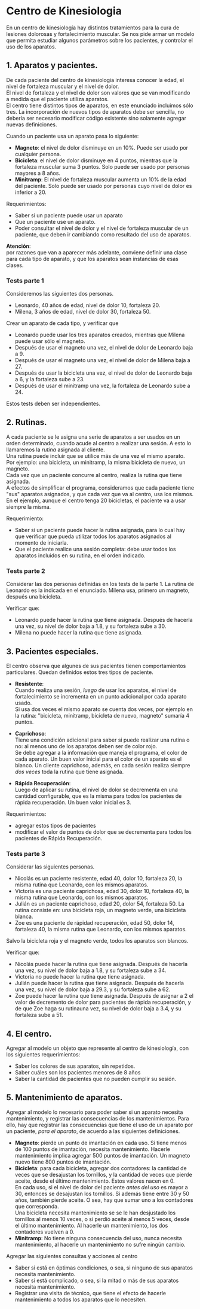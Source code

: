 # Centro de Kinesiologia

En un centro de kinesiología hay distintos tratamientos para la cura de lesiones dolorosas y fortalecimiento muscular.
Se nos pide armar un modelo que permita estudiar algunos parámetros sobre los pacientes, y controlar el uso de los aparatos.


## 1. Aparatos y pacientes.
De cada paciente del centro de kinesiologia interesa conocer la edad, el nivel de fortaleza muscular y el nivel de dolor.  
El nivel de fortaleza y el nivel de dolor son valores que se van modificando a medida que el paciente utiliza aparatos.  
El centro tiene distintos tipos de aparatos, en este enunciado incluimos sólo tres. La incorporación de nuevos tipos de aparatos debe ser sencilla, no debería ser necesario modificar código existente sino solamente agregar nuevas definiciones.
 
Cuando un paciente usa un aparato pasa lo siguiente:
- **Magneto**: el nivel de dolor disminuye en un 10%. Puede ser usado por cualquier persona.
- **Bicicleta**: el nivel de dolor disminuye en 4 puntos, mientras que la fortaleza muscular suma 3 puntos. Solo puede ser usado por personas mayores a 8 años.
- **Minitramp**: El nivel de fortaleza muscular aumenta un 10% de la edad del paciente. Solo puede ser usado por personas cuyo nivel de dolor es inferior a 20.

Requerimientos:
- Saber si un paciente puede usar un aparato
- Que un paciente use un aparato.
- Poder consultar el nivel de dolor y el nivel de fortaleza muscular de un paciente, que deben ir cambiando como resultado del uso de aparatos.

**Atención**:  
por razones que van a aparecer más adelante, conviene definir una clase para cada tipo de aparato, y que los aparatos sean instancias de esas clases.


### Tests parte 1
Consideremos las siguientes dos personas.
- Leonardo, 40 años de edad, nivel de dolor 10, fortaleza 20.
- Milena, 3 años de edad, nivel de dolor 30, fortaleza 50.

Crear un aparato de cada tipo, y verificar que
- Leonardo puede usar los tres aparatos creados, mientras que Milena puede usar sólo el magneto.
- Después de usar el magneto una vez, el nivel de dolor de Leonardo baja a 9.
- Después de usar el magneto una vez, el nivel de dolor de Milena baja a 27.
- Después de usar la bicicleta una vez, el nivel de dolor de Leonardo baja a 6, y la fortaleza sube a 23.
- Después de usar el minitramp una vez, la fortaleza de Leonardo sube a 24.

Estos tests deben ser independientes.


## 2. Rutinas.
A cada paciente se le asigna una serie de aparatos a ser usados en un orden determinado, cuando acude al centro a realizar una sesión. A esto lo llamaremos la _rutina_ asignada al cliente.  
Una rutina puede incluir que se utilice más de una vez el mismo aparato. Por ejemplo: una bicicleta, un minitramp, la misma bicicleta de nuevo, un magneto.  
Cada vez que un paciente concurre al centro, realiza la rutina que tiene asignada.  
A efectos de simplificar el programa, consideramos que cada paciente tiene "sus" aparatos asignados, y que cada vez que va al centro, usa los mismos. En el ejemplo, aunque el centro tenga 20 bicicletas, el paciente va a usar siempre la misma. 

Requerimiento: 

- Saber si un paciente puede hacer la rutina asignada, para lo cual hay que verificar que pueda utilizar todos los aparatos asignados al momento de iniciarla.
- Que el paciente realice una sesión completa: debe usar todos los aparatos incluidos en su rutina, en el orden indicado. 


### Tests parte 2
Considerar las dos personas definidas en los tests de la parte 1. La rutina de Leonardo es la indicada en el enunciado. Milena usa, primero un magneto, después una bicicleta. 

Verificar que:
- Leonardo puede hacer la rutina que tiene asignada. Después de hacerla una vez, su nivel de dolor baja a 1.8, y su fortaleza sube a 30.
- Milena no puede hacer la rutina que tiene asignada.


## 3. Pacientes especiales.
El centro observa que algunes de sus pacientes tienen comportamientos particulares. Quedan definidos estos tres tipos de paciente. 

- **Resistente**:  
Cuando realiza una sesión, _luego_ de usar los aparatos, el nivel de fortalecimiento se incrementa en un punto adicional por cada aparato usado.  
Si usa dos veces el mismo aparato se cuenta dos veces, por ejemplo en la rutina: "bicicleta, minitramp, bicicleta de nuevo, magneto" sumaría 4 puntos.

- **Caprichoso**:  
Tiene una condición adicional para saber si puede realizar una rutina o no: 
al menos uno de los aparatos deben ser de color rojo.  
Se debe agregar a la información que maneja el programa, el color de cada aparato. 
Un buen valor inicial para el color de un aparato es el blanco.
Un cliente caprichoso, además, en cada sesión realiza siempre _dos veces_ toda la rutina que tiene asignada. 

- **Rápida Recuperación**:  
Luego de aplicar su rutina, el nivel de dolor se decrementa en una cantidad configurable, que es la misma para todos los pacientes de rápida recuperación. Un buen valor inicial es 3.

Requerimientos:
- agregar estos tipos de pacientes
- modificar el valor de puntos de dolor que se decrementa para todos los pacientes de Rápida Recuperación.


### Tests parte 3
Considerar las siguientes personas.
- Nicolás es un paciente resistente, edad 40, dolor 10, fortaleza 20, la misma rutina que Leonardo, con los mismos aparatos.
- Victoria es una paciente caprichosa, edad 30, dolor 10, fortaleza 40, la misma rutina que Leonardo, con los mismos aparatos.
- Julián es un paciente caprichoso, edad 20, dolor 54, fortaleza 50. La rutina consiste en: una bicicleta roja, un magneto verde, una bicicleta blanca.
- Zoe es una paciente de rápidad recuperación, edad 50, dolor 14, fortaleza 40, la misma rutina que Leonardo, con los mismos aparatos.

Salvo la bicicleta roja y el magneto verde, todos los aparatos son blancos.

Verificar que:
- Nicolás puede hacer la rutina que tiene asignada. Después de hacerla una vez, su nivel de dolor baja a 1.8, y su fortaleza sube a 34.
- Victoria no puede hacer la rutina que tiene asignada.
- Julián puede hacer la rutina que tiene asignada. Después de hacerla una vez, su nivel de dolor baja a 29.3, y su fortaleza sube a 62.
- Zoe puede hacer la rutina que tiene asignada. Después de asignar a 2 el valor de decremento de dolor para pacientes de rápida recuperación, y de que Zoe haga su rutinauna vez, su nivel de dolor baja a 3.4, y su fortaleza sube a 51.


## 4. El centro.
Agregar al modelo un objeto que represente al centro de kinesiología, con los siguientes requerimientos:
- Saber los colores de sus aparatos, sin repetidos. 
- Saber cuáles son los pacientes menores de 8 años
- Saber la cantidad de pacientes que no pueden cumplir su sesión.



## 5. Mantenimiento de aparatos.
Agregar al modelo lo necesario para poder saber si un aparato necesita mantenimiento, y registrar las consecuencias de los mantenimientos. Para ello, hay que registrar las consecuencias que tiene el uso de un aparato por un paciente, _para el aparato_, de acuerdo a las siguientes definiciones.

- **Magneto**: pierde un punto de imantación en cada uso. Si tiene menos de 100 puntos de imantación, necesita mantenimiento. Hacerle mantenimiento implica agregar 500 puntos de imantación. Un magneto nuevo tiene 800 puntos de imantación.
- **Bicicleta**: para cada bicicleta, agregar dos contadores: la cantidad de veces que se desajustan los tornillos, y la cantidad de veces que pierde aceite, desde el último mantenimiento. Estos valores nacen en 0.  
En cada uso, si el nivel de dolor del paciente _antes del uso_ es mayor a 30, entonces se desajustan los tornillos. Si además tiene entre 30 y 50 años, también pierde aceite. O sea, hay que sumar uno a los contadores que corresponda.  
Una bicicleta necesita mantenimiento se se le han desjustado los tornillos al menos 10 veces, o si perdió aceite al menos 5 veces, desde el último mantenimiento. Al hacerle un mantenimiento, los dos contadores vuelven a 0.
- **Minitramp**: No tiene ninguna consecuencia del uso, nunca necesita mantenimiento, al hacerle un mantenimiento no sufre ningún cambio.

Agregar las siguientes consultas y acciones al centro
- Saber si está en óptimas condiciones, o sea, si ninguno de sus aparatos necesita mantenimiento.
- Saber si está complicado, o sea, si la mitad o más de sus aparatos necesita mantenimiento.
- Registrar una visita de técnico, que tiene el efecto de hacerle mantenimiento a todos los aparatos que lo necesiten.
